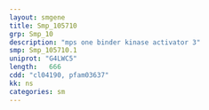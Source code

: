 ```yaml
---
layout: smgene
title: Smp_105710
grp: Smp_10
description: "mps one binder kinase activator 3"
smp: Smp_105710.1
uniprot: "G4LWC5"
length:   666
cdd: "cl04190, pfam03637"
kk: ns
categories: sm
---
```

